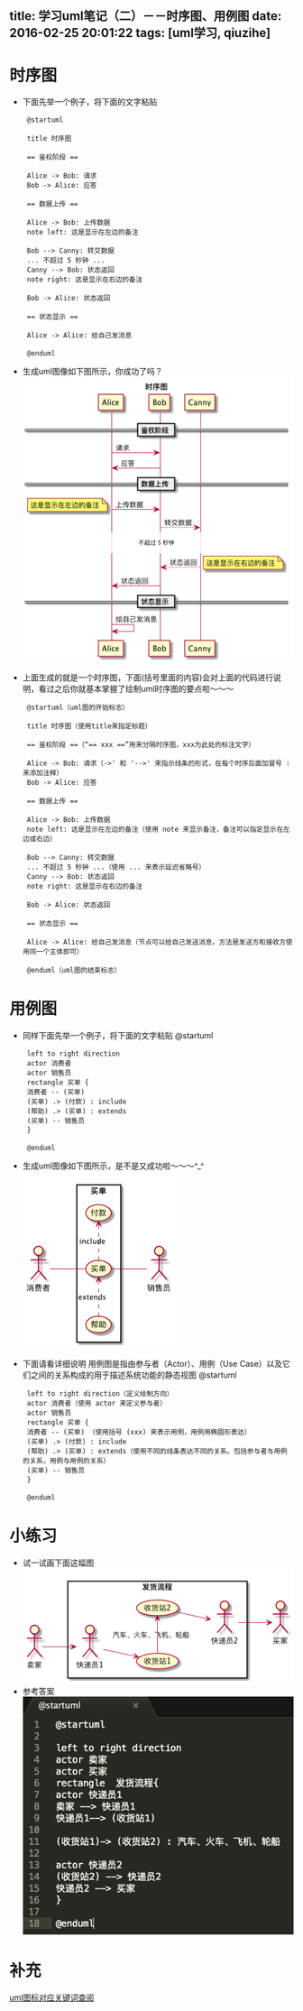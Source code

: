 title:  学习uml笔记（二）－－时序图、用例图
date: 2016-02-25 20:01:22
tags: [uml学习, qiuzihe]
---
#  时序图
 - 下面先举一个例子，将下面的文字粘贴

        @startuml

        title 时序图

        == 鉴权阶段 ==

        Alice -> Bob: 请求
        Bob -> Alice: 应答

        == 数据上传 ==

        Alice -> Bob: 上传数据
        note left: 这是显示在左边的备注

        Bob --> Canny: 转交数据
        ... 不超过 5 秒钟 ...
        Canny --> Bob: 状态返回
        note right: 这是显示在右边的备注

        Bob -> Alice: 状态返回

        == 状态显示 ==

        Alice -> Alice: 给自己发消息

        @enduml
 
 - 生成uml图像如下图所示，你成功了吗？
   ![生成uml时序图](/img/uml/2/test1.png)
 - 上面生成的就是一个时序图，下面(括号里面的内容)会对上面的代码进行说明，看过之后你就基本掌握了绘制uml时序图的要点啦～～～

        @startuml（uml图的开始标志）

        title 时序图（使用title来指定标题）

        == 鉴权阶段 ==（“== xxx ==”用来分隔时序图，xxx为此处的标注文字）

        Alice -> Bob: 请求（->' 和 '-->' 来指示线条的形式，在每个时序后面加冒号 : 来添加注释）
        Bob -> Alice: 应答

        == 数据上传 ==

        Alice -> Bob: 上传数据
        note left: 这是显示在左边的备注（使用 note 来显示备注，备注可以指定显示在左边或右边）

        Bob --> Canny: 转交数据
        ... 不超过 5 秒钟 ...（使用 ... 来表示延迟省略号）
        Canny --> Bob: 状态返回
        note right: 这是显示在右边的备注

        Bob -> Alice: 状态返回

        == 状态显示 ==

        Alice -> Alice: 给自己发消息（节点可以给自己发送消息，方法是发送方和接收方使用同一个主体即可）

        @enduml（uml图的结束标志）

#  用例图
 - 同样下面先举一个例子，将下面的文字粘贴
        @startuml

        left to right direction
        actor 消费者
        actor 销售员
        rectangle 买单 {
        消费者 -- (买单)
        (买单) .> (付款) : include
        (帮助) .> (买单) : extends
        (买单) -- 销售员
        }

        @enduml
 - 生成uml图像如下图所示，是不是又成功啦～～～^_^
   ![生成uml时序图](/img/uml/2/test2.png)
 - 下面请看详细说明
        用例图是指由参与者（Actor）、用例（Use Case）以及它们之间的关系构成的用于描述系统功能的静态视图
        @startuml

        left to right direction（定义绘制方向）
        actor 消费者（使用 actor 来定义参与者）
        actor 销售员
        rectangle 买单 {
        消费者 -- (买单) （使用括号 (xxx) 来表示用例，用例用椭圆形表达）
        (买单) .> (付款) : include
        (帮助) .> (买单) : extends（使用不同的线条表达不同的关系。包括参与者与用例的关系，用例与用例的关系）
        (买单) -- 销售员
        }

        @enduml


# 小练习
 
 - 试一试画下面这幅图
   ![小练习](/img/uml/2/test3.png)
 - 参考答案
   ![小练习参考答案](/img/uml/2/test4.png)

# 补充
[uml图标对应关键词查阅](http://ogom.github.io/draw_uml/plantuml/)

  

























